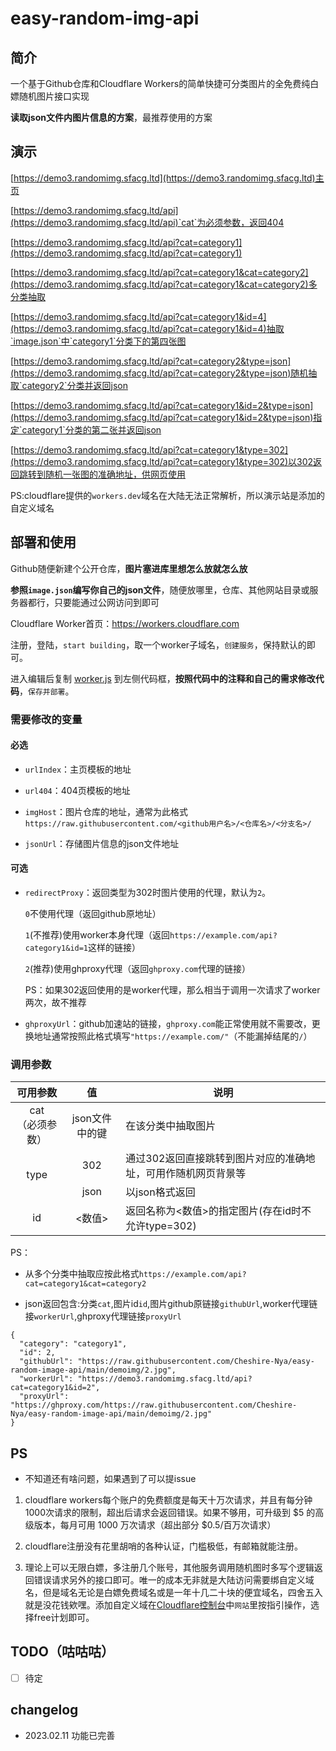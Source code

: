 # easy-random-img-api

## 简介

一个基于Github仓库和Cloudflare Workers的简单快捷可分类图片的全免费纯白嫖随机图片接口实现

**读取json文件内图片信息的方案**，最推荐使用的方案

## 演示

[https://demo3.randomimg.sfacg.ltd](https://demo3.randomimg.sfacg.ltd)主页

[https://demo3.randomimg.sfacg.ltd/api](https://demo3.randomimg.sfacg.ltd/api)`cat`为必须参数，返回404

[https://demo3.randomimg.sfacg.ltd/api?cat=category1](https://demo3.randomimg.sfacg.ltd/api?cat=category1)

[https://demo3.randomimg.sfacg.ltd/api?cat=category1&cat=category2](https://demo3.randomimg.sfacg.ltd/api?cat=category1&cat=category2)多分类抽取

[https://demo3.randomimg.sfacg.ltd/api?cat=category1&id=4](https://demo3.randomimg.sfacg.ltd/api?cat=category1&id=4)抽取`image.json`中`category1`分类下的第四张图

[https://demo3.randomimg.sfacg.ltd/api?cat=category2&type=json](https://demo3.randomimg.sfacg.ltd/api?cat=category2&type=json)随机抽取`category2`分类并返回json

[https://demo3.randomimg.sfacg.ltd/api?cat=category1&id=2&type=json](https://demo3.randomimg.sfacg.ltd/api?cat=category1&id=2&type=json)指定`category1`分类的第二张并返回json

[https://demo3.randomimg.sfacg.ltd/api?cat=category1&type=302](https://demo3.randomimg.sfacg.ltd/api?cat=category1&type=302)以302返回跳转到随机一张图的准确地址，供网页使用

PS:cloudflare提供的`workers.dev`域名在大陆无法正常解析，所以演示站是添加的自定义域名

## 部署和使用

Github随便新建个公开仓库，**图片塞进库里想怎么放就怎么放**

**参照`image.json`编写你自己的json文件**，随便放哪里，仓库、其他网站目录或服务器都行，只要能通过公网访问到即可

Cloudflare Worker首页：https://workers.cloudflare.com

注册，登陆，`start building`，取一个worker子域名，`创建服务`，保持默认的即可。

进入编辑后复制 [worker.js](https://github.com/Cheshire-Nya/easy-random-img-api/blob/main/方案3/worker.js)  到左侧代码框，**按照代码中的注释和自己的需求修改代码**，`保存并部署`。

### 需要修改的变量

#### 必选

- `urlIndex`：主页模板的地址

- `url404`：404页模板的地址

- `imgHost`：图片仓库的地址，通常为此格式`https://raw.githubusercontent.com/<github用户名>/<仓库名>/<分支名>/`

- `jsonUrl`：存储图片信息的json文件地址

#### 可选

- `redirectProxy`：返回类型为302时图片使用的代理，默认为`2`。

   `0`不使用代理（返回github原地址）

   `1`(不推荐)使用worker本身代理（返回`https://example.com/api?category1&id=1`这样的链接）

   `2`(推荐)使用ghproxy代理（返回`ghproxy.com`代理的链接）  

   PS：如果302返回使用的是worker代理，那么相当于调用一次请求了worker两次，故不推荐

- `ghproxyUrl`：github加速站的链接，`ghproxy.com`能正常使用就不需要改，更换地址通常按照此格式填写`"https://example.com/"`（不能漏掉结尾的`/`）

### 调用参数

<table>
<thead>
  <tr>
    <th>可用参数</th>
    <th>值</th>
    <th>说明</th>
  </tr>
</thead>
<tbody>
  <tr>
    <td align="center">cat<br>（必须参数）</td>
    <td align="center">json文件中的键</td>
    <td>在该分类中抽取图片</td>
  </tr>
  <tr>
    <td align="center" rowspan="2">type</td>
    <td align="center">302</td>
    <td>通过302返回直接跳转到图片对应的准确地址，可用作随机网页背景等</td>
  </tr>
    <tr>
    <td align="center">json</td>
    <td>以json格式返回</td>
  </tr>
  <tr>
    <td align="center">id</td>
    <td align="center">&lt;数值&gt;</td>
    <td>返回名称为&lt;数值&gt;的指定图片(存在id时不允许type=302)</td>
  </tr>
</tbody>
</table>
PS：

- 从多个分类中抽取应按此格式`https://example.com/api?cat=category1&cat=category2`

- json返回包含:分类`cat`,图片id`id`,图片github原链接`githubUrl`,worker代理链接`workerUrl`,ghproxy代理链接`proxyUrl`
```
{
  "category": "category1",
  "id": 2,
  "githubUrl": "https://raw.githubusercontent.com/Cheshire-Nya/easy-random-image-api/main/demoimg/2.jpg",
  "workerUrl": "https://demo3.randomimg.sfacg.ltd/api?cat=category1&id=2",
  "proxyUrl": "https://ghproxy.com/https://raw.githubusercontent.com/Cheshire-Nya/easy-random-image-api/main/demoimg/2.jpg"
}
```

<!--
### 举个栗子

我希望在[Cheshire-Nya/random-genshin-img](https://github.com/Cheshire-Nya/random-genshin-img)仓库下`纳西妲`文件夹下的35张图片中抽取，那么worker.js中：

[Line5](https://github.com/Cheshire-Nya/easy-random-img-api/blob/5fd71f5a549ab6e5ea8240a15891299bac9a89a2/worker.js#L5)就应该是`var imgHost = "https://raw.githubusercontent.com/Cheshire-Nya/random-genshin-img/main";`

[Line17](https://github.com/Cheshire-Nya/easy-random-img-api/blob/5fd71f5a549ab6e5ea8240a15891299bac9a89a2/worker.js#L17)应为`if (imgPath == '/%E7%BA%B3%E8%A5%BF%E5%A6%B2') { max=35;}`

访问时应使用的链接为`https://<worker域名>/api/纳西妲`
-->

## PS

- 不知道还有啥问题，如果遇到了可以提issue

1. cloudflare workers每个账户的免费额度是每天十万次请求，并且有每分钟1000次请求的限制，超出后请求会返回错误。如果不够用，可升级到 $5 的高级版本，每月可用 1000 万次请求（超出部分 $0.5/百万次请求）

2. cloudflare注册没有花里胡哨的各种认证，门槛极低，有邮箱就能注册。

3. 理论上可以无限白嫖，多注册几个账号，其他服务调用随机图时多写个逻辑返回错误请求另外的接口即可。唯一的成本无非就是大陆访问需要绑自定义域名，但是域名无论是白嫖免费域名或是一年十几二十块的便宜域名，四舍五入就是没花钱欸嘿。添加自定义域在[Cloudflare控制台](https://dash.cloudflare.com/)中`网站`里按指引操作，选择free计划即可。

## TODO（咕咕咕）

- [ ] 待定


## changelog

- 2023.02.11 功能已完善

